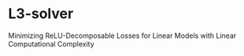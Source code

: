 # L3-solver
Minimizing ReLU-Decomposable Losses for Linear Models with Linear Computational Complexity
